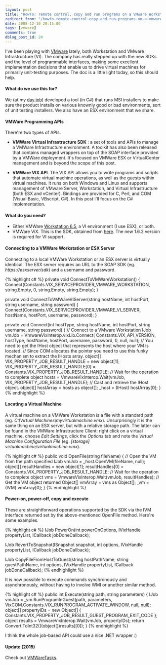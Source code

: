 ```yaml
---
layout: post
title: "HowTo: remote control, copy and run programs on a VMware Workstation or VI server using VIX APIs"
redirect_from: "/howto-remote-control-copy-and-run-programs-on-a-vmware-workstation-or-vi-server-using-vix-apis/"
date: 2008-12-10 20:15:00
tags: [vmware]
comments: true
dblog_post_id: 24
---
```

I've been playing with [VMware](http://www.vmware.com/) lately, both Workstation and VMware Infrastructure (VI). The company has really stepped up with the new SDKs and the level of programmable interfaces, making some excellent implementation decisions that enable us to drive virtual machines for primarily unit-testing purposes. The doc is a little light today, so this should help.

#### What do we use this for?

We (at my [day job](https://web.archive.org/web/20131111165225/https://www.appsecinc.com/aboutus/index.shtml)) developed a tool (in C#) that runs MSI installers to make sure the product installs on various knownly good or bad environments, sort of unit testing installers. We also have an ESX environment that we share.

#### VMWare Programming APIs

There're two types of APIs.

- **VMWare Virtual Infrastructure SDK** : a set of tools and APIs to manage a VMWare Infrastructure environment. A toolkit has also been released that contains managed wrappers on top of the SOAP interface provided by a VMWare deployment. It's focused on VMWare ESX or VirtualCenter management and is beyond the scope of this post.

- **VMWare VIX API**. The VIX API allows you to write programs and scripts that automate virtual machine operations, as well as the guests within virtual machines. It runs on both Windows and Linux and supports management of VMware Server, Workstation, and Virtual Infrastructure (both ESX and vCenter). Bindings are provided for C, Perl, and COM (Visual Basic, VBscript, C#). In this post I'll focus on the C# implementation.

#### What do you need?

- Either VMWare [Workstation 6.5](http://www.vmware.com/download/ws/), a VI environment (I use ESX), or both.
- VMWare ViX. This is the SDK, obtained from  [here](https://customerconnect.vmware.com/downloads/get-download?downloadGroup=VIXAPI114). The new 1.6.2 version is required for VI support.

#### Connecting to a VMWare Workstation or ESX Server

Connecting to a local VMWare Workstation or an ESX server is virtually identical. The ESX server requires an URL to the SOAP SDK (eg. _https://esxserver/sdk_) and a username and password.

{% highlight c# %}
private void ConnectToVMWareWorkstation()
{
  Connect(Constants.VIX_SERVICEPROVIDER_VMWARE_WORKSTATION, string.Empty, 0, string.Empty, string.Empty);
}

private void ConnectToVMWareVIServer(string hostName, int hostPort, string username, string password)
{
  Connect(Constants.VIX_SERVICEPROVIDER_VMWARE_VI_SERVER,  hostName, hostPort, username, password);
}

private void Connect(int hostType, string hostName, int hostPort, string username, string password)
{
  // Connect to a VMware Workstation
  IJob vmJob = VmwareVixInterop.vixLib.Connect(
  Constants.VIX_API_VERSION, hostType, hostName, hostPort, username, password, 0, null, null);
  // You need to get the IHost object that represents the host where your VM is located.
  // Since COM allocates the pointer you need to use this funky mechanism to extract the IHosts array.
  object[] VIX_PROPERTY_JOB_RESULT_HANDLE =  new object[1];
  VIX_PROPERTY_JOB_RESULT_HANDLE[0] = Constants.VIX_PROPERTY_JOB_RESULT_HANDLE;
  // Wait for the operation to complete
  object hosts = VmwareVixInterop.Wait(vmJob, VIX_PROPERTY_JOB_RESULT_HANDLE);
  // Cast and retrieve the IHost object.
  object[] hostArray = hosts as object[];
  _host = (IHost) hostArray[0];
}
{% endhighlight %}

#### Locating a Virtual Machine

A virtual machine on a VMWare Workstation is a file with a standard path (eg. _C:\Virtual Machines\myvirtualmachine.vmx_). Unsurprisingly it is the same thing on an ESX server, but with a relative storage path. The latter can be found in the VMWare Infrastructure Client: right click on a virtual machine, choose _Edit Settings_, click the _Options_ tab and note the _Virtual Machine Configuration File_ (eg. _[storage] virtualmachine/virtualmachine.vmx_).

{% highlight c# %}
public void OpenFile(string fileName)
{
  // Open the VM from the path specified
  IJob vmJob = _host.OpenVM(fileName, null);
  object[] resultHandles = new object[1];
  resultHandles[0] = Constants.VIX_PROPERTY_JOB_RESULT_HANDLE;
  // Wait for the operation to complete
  object vms = VmwareVixInterop.Wait(vmJob, resultHandles);
  // Get the VM object returned
  Object[] vmArray = vms as Object[];
  _vm = (IVM) vmArray[0];
}
{% endhighlight %}

#### Power-on, power-off, copy and execute

These are straightforward operations supported by the SDK via the IVM interface returned set by the above-mentioned OpenFile method. Here're some examples.

{% highlight c# %}
IJob PowerOn(int powerOnOptions, IVixHandle propertyList, ICallback jobDoneCallback);

IJob RevertToSnapshot(ISnapshot snapshot, int options, IVixHandle propertyList, ICallback jobDoneCallback);

IJob CopyFileFromHostToGuest(string hostPathName, string guestPathName, int options, IVixHandle propertyList, ICallback jobDoneCallback);
{% endhighlight %}

It is now possible to execute commands synchronously and asynchronously, without having to involve WMI or another similar method.

{% highlight c# %}
public int Execute(string path, string parameters)
{
  IJob vmJob = _vm.RunProgramInGuest(path, parameters, VixCOM.Constants.VIX_RUNPROGRAM_ACTIVATE_WINDOW, null, null);
  object[] propertyIDs = new Object[] { Constants.VIX_PROPERTY_JOB_RESULT_GUEST_PROGRAM_EXIT_CODE };
  object results = VmwareVixInterop.Wait(vmJob, propertyIDs);
  return Convert.ToInt32(((object[])results)[0]);
}
{% endhighlight %}

I think the whole job-based API could use a nice .NET wrapper :)

#### Update (2015)

Check out [VMWareTasks](https://github.com/dblock/vmwaretasks).

